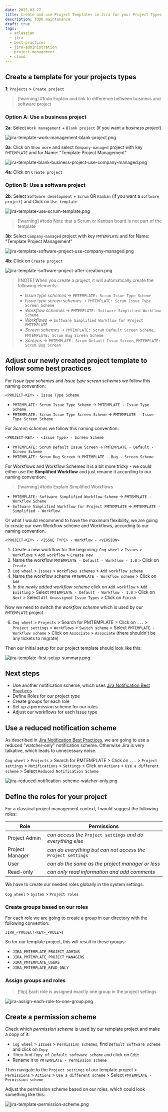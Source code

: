 ```yaml
---
date: 2025-02-27
title: Create and use Project Templates in Jira for your Project Types
description: TODO maintenance
draft: true
tags:
  - atlassian
  - jira
  - best-practices
  - jira-administration
  - project-management
  - cloud
---
```


## Create a template for your projects types

**1**: `Projects` > `Create project` 

> [!warning] #todo Explain and link to difference between business and software project

### Option A: Use a business project

**2a**: Select `Work management` + `Blank project` (if you want a *business project*)

![jira-template-work-management-blank-project.png](/images/jira-template-work-management-blank-project.png)

**3a**: Click on `Show more` and select `Company-managed` project with key `PMTEMPLATE`
   and for Name: "Template Project Management"

![jira-template-blank-business-project-use-company-managed.png](/images/jira-template-blank-business-project-use-company-managed.png)

**4a**: Click on `Create project`

### Option B: Use a software project

**2b**: Select `Software development` + `Scrum` OR `Kanban` (if you want a `software project`)
and Click on `Use template`

![jira-template-use-scrum-template.png](/images/jira-template-use-scrum-template.png)

> [!warning] #todo Note that a Scrum or Kanban board is not part of the template

**3b**: Select `Company-managed` project with key `PMTEMPLATE`
   and for Name: "Template Project Management"

![jira-template-software-project-use-company-managed.png](/images/jira-template-software-project-use-company-managed.png)

**4b**: Click on `Create project`

![jira-template-software-project-after-creation.png](/images/jira-template-software-project-after-creation.png)

> [!NOTE] When you create a project, it will automatically create the following elements:
>
> - *Issue type schemes* -> `PMTEMPLATE: Scrum Issue Type Scheme`
> - *Issue type screen schemes* -> `PMTEMPLATE: Scrum Issue Type Screen Scheme`
> - *Workflow schemes* -> `PMTEMPLATE: Software Simplified Workflow Scheme`
> - *Workflows* -> `Software Simplified Workflow for Project PMTEMPLATE`
> - *Screen schemes* -> `PMTEMPLATE: Scrum Default Screen Scheme`, `PMTEMPLATE: Scrum Bug Screen Scheme`
> - *Screens* -> `PMTEMPLATE: Scrum Default Issue Screen`, `PMTEMPLATE: Scrum Bug Screen`

## Adjust our newly created project template to follow some best practices

For *Issue type schemes* and *Issue type screen schemes* we follow this naming convention:

```
<PROJECT-KEY> - Issue Type Scheme
```

- `PMTEMPLATE: Scrum Issue Type Scheme` -> `PMTEMPLATE - Issue Type Scheme`
- `PMTEMPLATE: Scrum Issue Type Screen Scheme` -> `PMTEMPLATE - Issue Type Screen Scheme`

For *Screen schemes* we follow this naming convention:

```
<PROJECT-KEY> - <Issue Type> - Screen Scheme
```

- `PMTEMPLATE: Scrum Default Issue Screen` -> `PMTEMPLATE - Default - Screen Scheme`
- `PMTEMPLATE: Scrum Bug Screen` -> `PMTEMPLATE - Bug - Screen Scheme`

For Workflows and Workflow Schemes it is a bit more tricky - we could either use the **Simplified Workflow** and just rename it according to our naming convention:

> [!warning] #todo Explain Simplified Workflows

- `PMTEMPLATE: Software Simplified Workflow Scheme` -> `PMTEMPLATE - Workflow Scheme`
- `Software Simplified Workflow for Project PMTEMPLATE` -> `PMTEMPLATE - Simplified - Workflow`

Or what I would recommend to have the maximum flexibility, we are going to create our own Workflow scheme and Workflows, according to our naming convention.

```
<PROJECT-KEY> - <ISSUE TYPE> - Workflow - <VERSION>
```

1. Create a new workflow for the beginning: `Cog wheel` > `Issues` > `Workflows` > `Add workflow` > `Create new`
2. Name the workflow `PMTEMPLATE - Default - Workflow - 1.0` > Click on `Create`
3. `Cog wheel` > `Issues` > `Workflows schemes` > `Add workflow scheme`
4. Name the workflow scheme `PMTEMPLATE - Workflow scheme` > Click on `Add`
5. *In the newly added workflow scheme* click on `Add workflow` > `Add Existing` > Select `PMTEMPLATE - Default - Workflow - 1.0` > Click on `Next` > Select `All Unassigned Issue Types` > Click on `Finish`

Now we need to switch the *workflow scheme* which is used by our `PMTEMPLATE` project

6. `Cog wheel` > `Projects` > Search for PMTEMPLATE > Click on `...` > `Project settings` > `Workflows` > `Switch scheme` > Select `PMTEMPLATE - Workflow scheme` > Click on `Associate` > `Associate` (there shouldn't be any tickets to migrate)

Then our initial setup for our project template should look like this:

![jira-template-first-setup-summary.png](/images/jira-template-first-setup-summary.png)

## Next steps

- Use another notification scheme, which uses [Jira Notification Best Practices](/posts/jira-notification-best-practices)
- Define Roles for our project type
- Create groups for each role
- Set up a permission scheme for our roles
- Adjust our workflows for each issue type

## Use a reduced notification scheme

As described in [Jira Notification Best Practices](/posts/jira-notification-best-practices), we are going to use a reduced "watcher-only" notification scheme. Otherwise Jira is very talkative, which leads to unnecessary noise.

`Cog wheel` > `Projects` > Search for PMTEMPLATE > Click on `...` > `Project settings` > `Notifications` > `Settings` > Click on `Actions` > `Use a different scheme` > Select `Reduced Notification Scheme`

![jira-reduced-notification-scheme-watcher-only.png](/images/jira-reduced-notification-scheme-watcher-only.png)

## Define the roles for your project

For a classical project management context, I would suggest the following roles:

| Role            | Permissions                                                   |
| --------------- | ------------------------------------------------------------- |
| Project Admin   | *can access the* `Project settings` *and do everything else*  |
| Project Manager | *can do everything but can not access the* `Project settings` |
| User            | *can do the same as the project manager or less*              |
| Read-only       | *can only read information and add comments*                  |

We have to create our needed roles globally in the system settings:

`Cog wheel` > `System` > `Project roles`

### Create groups based on our roles

For each role we are going to create a group in our directory with the following convention:

```
JIRA_<PROJECT-KEY>_<ROLE>s
```

So for our template project, this will result in these groups:

- `JIRA_PMTEMPLATE_PROJECT_ADMINS`
- `JIRA_PMTEMPLATE_PROJECT_MANAGERS`
- `JIRA_PMTEMPLATE_USERS`
- `JIRA_PMTEMPLATE_READ_ONLY`

### Assign groups and roles

> [!tip] Each role is assigned exactly one group in the project settings

![jira-assign-each-role-to-one-group.png](/images/jira-assign-each-role-to-one-group.png)

## Create a permission scheme

Check which *permission scheme* is used by our template project and make a copy of it:

- `Cog wheel` > `Issues` > `Permission schemes`, find `Default software scheme` and click on `Copy`
- Then find `Copy of Default software scheme` and click on `Edit`
- Rename it to `PMTEMPLATE - Permission scheme`

Then navigate to the `Project settings` of our template project > `Permissions` > `Actions` > `Use a different scheme` > Select `PMTEMPLATE - Permission scheme`

Adjust the permission scheme based on our roles, which could look something like this:

![jira-template-permission-scheme.png](/images/jira-template-permission-scheme.png)

